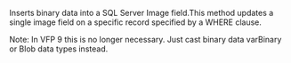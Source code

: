 ﻿Inserts binary data into a SQL Server Image field.This method updates a single image field on a specific record specified by a WHERE clause.

Note: In VFP 9 this is no longer necessary. Just cast binary data varBinary or Blob data types instead.